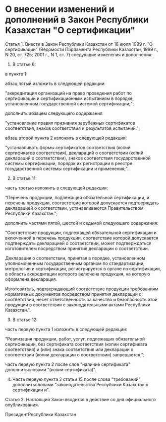 # О внесении изменений и дополнений в Закон Республики Казахстан "О сертификации"

Статья 1. Внести в Закон Республики Казахстан от 16 июля 1999 г. "О сертификации" (Ведомости Парламента Республики Казахстан, 1999 г., N 20, ст. 725; 2001 г., N 1, ст. 7) следующие изменения и дополнения:

1. В статье 6:

в пункте 1:

абзац пятый изложить в следующей редакции:

"аккредитация организаций на право проведения работ по сертификации и сертификационным испытаниям в порядке, установленном государственной системой сертификации;";

дополнить абзацем следующего содержания:

"установление правил признания зарубежных сертификатов соответствия, знаков соответствия и результатов испытаний.";

абзац второй пункта 2 изложить в следующей редакции:

"устанавливать формы сертификатов соответствия (копий сертификатов соответствия), деклараций о соответствии (копий деклараций о соответствии), знаков соответствия государственной системы сертификации, порядок их регистрации в реестре государственной системы сертификации и применения;".

2. В статье 11:

часть третью изложить в следующей редакции:

"Перечень продукции, подлежащей обязательной сертификации, и перечень продукции, соответствие которой допускается подтверждать декларацией о соответствии, устанавливаются Правительством Республики Казахстан.";

дополнить частями пятой, шестой и седьмой следующего содержания:

"Соответствие продукции, подлежащей обязательной сертификации и включенной в перечень продукции, соответствие которой допускается подтверждать декларацией о соответствии, может подтверждаться изготовителем посредством принятия декларации о соответствии.

Декларация о соответствии, принятая в порядке, установленном уполномоченным государственным органом по стандартизации, метрологии и сертификации, регистрируется в органе по сертификации, в область аккредитации которого включена продукция, на которую оформлена декларация.

Изготовитель, подтверждающий соответствие продукции требованиям нормативных документов посредством принятия декларации о соответствии, несет ответственность за качество и безопасность этой продукции в соответствии с законодательными актами Республики Казахстан.".

3. В статье 12:

часть первую пункта 1 изложить в следующей редакции:

"Реализация продукции, работ, услуг, подлежащих обязательной сертификации, без сертификата соответствия (копии сертификата соответствия) и (или) знака соответствия или декларации о соответствии (копии декларации о соответствии) запрещается.";

часть первую пункта 2 после слов "наличие сертификата" дополнитьсловами "(копии сертификата)".

4. Часть первую пункта 2 статьи 15 после слова "требований" дополнитьсловами "законодательства Республики Казахстан о сертификации и".

Статья 2. Настоящий Закон вводится в действие со дня официального опубликования.

ПрезидентРеспублики Казахстан

